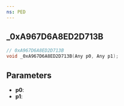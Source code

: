 ```yaml
---
ns: PED
---
```

## _0xA967D6A8ED2D713B

```c
// 0xA967D6A8ED2D713B
void _0xA967D6A8ED2D713B(Any p0, Any p1);
```

## Parameters
* **p0**:
* **p1**:
